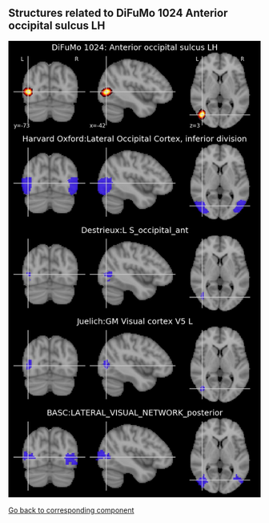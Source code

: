 


## Structures related to DiFuMo 1024 Anterior occipital sulcus LH

![814](814.jpg "Structures related to DiFuMo 1024 Anterior occipital sulcus LH")

[Go back to corresponding component](https://parietal-inria.github.io/DiFuMo/1024/html/814.html)